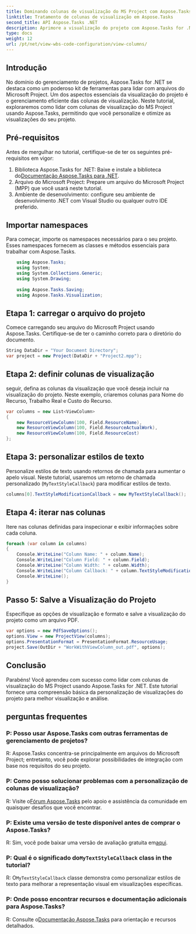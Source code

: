 ```yaml
---
title: Dominando colunas de visualização do MS Project com Aspose.Tasks para .NET
linktitle: Tratamento de colunas de visualização em Aspose.Tasks
second_title: API Aspose.Tasks .NET
description: Aprimore a visualização do projeto com Aspose.Tasks for .NET. Aprenda a lidar com colunas de visualização do MS Project passo a passo. Aumente a eficiência e a personalização.
type: docs
weight: 12
url: /pt/net/view-wbs-code-configuration/view-columns/
---
```

## Introdução
No domínio do gerenciamento de projetos, Aspose.Tasks for .NET se destaca como um poderoso kit de ferramentas para lidar com arquivos do Microsoft Project. Um dos aspectos essenciais da visualização do projeto é o gerenciamento eficiente das colunas de visualização. Neste tutorial, exploraremos como lidar com colunas de visualização do MS Project usando Aspose.Tasks, permitindo que você personalize e otimize as visualizações do seu projeto.
## Pré-requisitos
Antes de mergulhar no tutorial, certifique-se de ter os seguintes pré-requisitos em vigor:
1.  Biblioteca Aspose.Tasks for .NET: Baixe e instale a biblioteca do[Documentação Aspose.Tasks para .NET](https://reference.aspose.com/tasks/net/).
2. Arquivo do Microsoft Project: Prepare um arquivo do Microsoft Project (MPP) que você usará neste tutorial.
3. Ambiente de desenvolvimento: configure seu ambiente de desenvolvimento .NET com Visual Studio ou qualquer outro IDE preferido.
## Importar namespaces
Para começar, importe os namespaces necessários para o seu projeto. Esses namespaces fornecem as classes e métodos essenciais para trabalhar com Aspose.Tasks.
```csharp
    using Aspose.Tasks;
    using System;
    using System.Collections.Generic;
    using System.Drawing;
    
    using Aspose.Tasks.Saving;
    using Aspose.Tasks.Visualization;
```
## Etapa 1: carregar o arquivo do projeto
Comece carregando seu arquivo do Microsoft Project usando Aspose.Tasks. Certifique-se de ter o caminho correto para o diretório do documento.
```csharp
String DataDir = "Your Document Directory";
var project = new Project(DataDir + "Project2.mpp");
```
## Etapa 2: definir colunas de visualização
seguir, defina as colunas da visualização que você deseja incluir na visualização do projeto. Neste exemplo, criaremos colunas para Nome do Recurso, Trabalho Real e Custo do Recurso.
```csharp
var columns = new List<ViewColumn>
{
    new ResourceViewColumn(100, Field.ResourceName),
    new ResourceViewColumn(100, Field.ResourceActualWork),
    new ResourceViewColumn(100, Field.ResourceCost)
};
```
## Etapa 3: personalizar estilos de texto
Personalize estilos de texto usando retornos de chamada para aumentar o apelo visual. Neste tutorial, usaremos um retorno de chamada personalizado (`MyTextStyleCallback`) para modificar estilos de texto.
```csharp
columns[0].TextStyleModificationCallback = new MyTextStyleCallback();
```
## Etapa 4: iterar nas colunas
Itere nas colunas definidas para inspecionar e exibir informações sobre cada coluna.
```csharp
foreach (var column in columns)
{
    Console.WriteLine("Column Name: " + column.Name);
    Console.WriteLine("Column Field: " + column.Field);
    Console.WriteLine("Column Width: " + column.Width);
    Console.WriteLine("Column Callback: " + column.TextStyleModificationCallback);
    Console.WriteLine();
}
```
## Passo 5: Salve a Visualização do Projeto
Especifique as opções de visualização e formato e salve a visualização do projeto como um arquivo PDF.
```csharp
var options = new PdfSaveOptions();
options.View = new ProjectView(columns);
options.PresentationFormat = PresentationFormat.ResourceUsage;
project.Save(OutDir + "WorkWithViewColumn_out.pdf", options);
```
## Conclusão
Parabéns! Você aprendeu com sucesso como lidar com colunas de visualização do MS Project usando Aspose.Tasks for .NET. Este tutorial fornece uma compreensão básica da personalização de visualizações do projeto para melhor visualização e análise.

## perguntas frequentes
### P: Posso usar Aspose.Tasks com outras ferramentas de gerenciamento de projetos?
R: Aspose.Tasks concentra-se principalmente em arquivos do Microsoft Project; entretanto, você pode explorar possibilidades de integração com base nos requisitos do seu projeto.
### P: Como posso solucionar problemas com a personalização de colunas de visualização?
 R: Visite o[Fórum Aspose.Tasks](https://forum.aspose.com/c/tasks/15) pelo apoio e assistência da comunidade em quaisquer desafios que você encontrar.
### P: Existe uma versão de teste disponível antes de comprar o Aspose.Tasks?
 R: Sim, você pode baixar uma versão de avaliação gratuita em[aqui](https://releases.aspose.com/).
###  P: Qual é o significado do`MyTextStyleCallback` class in the tutorial?
 R: O`MyTextStyleCallback` classe demonstra como personalizar estilos de texto para melhorar a representação visual em visualizações específicas.
### P: Onde posso encontrar recursos e documentação adicionais para Aspose.Tasks?
 R: Consulte o[Documentação Aspose.Tasks](https://reference.aspose.com/tasks/net/) para orientação e recursos detalhados.